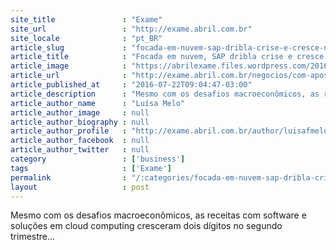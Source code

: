 ```yaml
---
site_title               : "Exame"
site_url                 : "http://exame.abril.com.br"
site_locale              : "pt_BR"
article_slug             : "focada-em-nuvem-sap-dribla-crise-e-cresce-na-america-latina"
article_title            : "Focada em nuvem, SAP dribla crise e cresce na América Latina"
article_image            : "https://abrilexame.files.wordpress.com/2016/09/size_960_16_9_nuvem7.jpg?quality=70&strip=all&w=960"
article_url              : "http://exame.abril.com.br/negocios/com-aposta-em-nuvem-sap-dribla-crise-e-cresce-na-america/"
article_published_at     : "2016-07-22T09:04:47-03:00"
article_description      : "Mesmo com os desafios macroeconômicos, as receitas com software e soluções em cloud computing cresceram dois dígitos no segundo trimestre..."
article_author_name      : "Luísa Melo"
article_author_image     : null
article_author_biography : null
article_author_profile   : "http://exame.abril.com.br/author/luisafmelo/"
article_author_facebook  : null
article_author_twitter   : null
category                 : ['business']
tags                     : ['Exame']
permalink                : "/:categories/focada-em-nuvem-sap-dribla-crise-e-cresce-na-america-latina/"
layout                   : post
---
```


Mesmo com os desafios macroeconômicos, as receitas com software e soluções em cloud computing cresceram dois dígitos no segundo trimestre...
